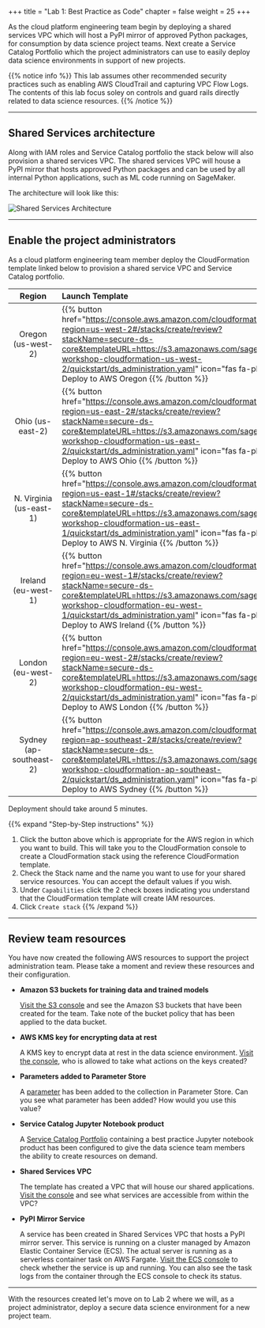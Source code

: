 +++
title = "Lab 1: Best Practice as Code"
chapter = false
weight = 25
+++

As the cloud platform engineering team begin by deploying a shared services VPC which will host a PyPI mirror of approved Python packages, for consumption by data science project teams.  Next create a Service Catalog Portfolio which the project administrators can use to easily deploy data science environments in support of new projects.

{{% notice info %}}
This lab assumes other recommended security practices such as enabling AWS CloudTrail and capturing VPC Flow Logs.  The contents of this lab focus soley on controls and guard rails directly related to data science resources.
{{% /notice %}}

---

## Shared Services architecture

Along with IAM roles and Service Catalog portfolio the stack below will also provision a shared services VPC. The shared services VPC will house a PyPI mirror that hosts approved Python packages and can be used by all internal Python applications, such as ML code running on SageMaker.

The architecture will look like this:

![Shared Services Architecture](/images/sec-ds-architecture-simplified-v1.jpg)

---

## Enable the project administrators

As a cloud platform engineering team member deploy the CloudFormation template linked below to provision a shared service VPC and Service Catalog portfolio.

| Region | Launch Template |
|:---:|:---|
| Oregon (us-west-2) | {{% button href="https://console.aws.amazon.com/cloudformation/home?region=us-west-2#/stacks/create/review?stackName=secure-ds-core&templateURL=https://s3.amazonaws.com/sagemaker-workshop-cloudformation-us-west-2/quickstart/ds_administration.yaml" icon="fas fa-play" %}} Deploy to AWS Oregon {{% /button %}} |
| Ohio (us-east-2) | {{% button href="https://console.aws.amazon.com/cloudformation/home?region=us-east-2#/stacks/create/review?stackName=secure-ds-core&templateURL=https://s3.amazonaws.com/sagemaker-workshop-cloudformation-us-east-2/quickstart/ds_administration.yaml" icon="fas fa-play" %}} Deploy to AWS Ohio {{% /button %}} |
| N. Virginia (us-east-1) | {{% button href="https://console.aws.amazon.com/cloudformation/home?region=us-east-1#/stacks/create/review?stackName=secure-ds-core&templateURL=https://s3.amazonaws.com/sagemaker-workshop-cloudformation-us-east-1/quickstart/ds_administration.yaml" icon="fas fa-play" %}} Deploy to AWS N. Virginia {{% /button %}} |
| Ireland (eu-west-1) | {{% button href="https://console.aws.amazon.com/cloudformation/home?region=eu-west-1#/stacks/create/review?stackName=secure-ds-core&templateURL=https://s3.amazonaws.com/sagemaker-workshop-cloudformation-eu-west-1/quickstart/ds_administration.yaml" icon="fas fa-play" %}} Deploy to AWS Ireland {{% /button %}} |
| London (eu-west-2) | {{% button href="https://console.aws.amazon.com/cloudformation/home?region=eu-west-2#/stacks/create/review?stackName=secure-ds-core&templateURL=https://s3.amazonaws.com/sagemaker-workshop-cloudformation-eu-west-2/quickstart/ds_administration.yaml" icon="fas fa-play" %}} Deploy to AWS London {{% /button %}} |
| Sydney (ap-southeast-2) | {{% button href="https://console.aws.amazon.com/cloudformation/home?region=ap-southeast-2#/stacks/create/review?stackName=secure-ds-core&templateURL=https://s3.amazonaws.com/sagemaker-workshop-cloudformation-ap-southeast-2/quickstart/ds_administration.yaml" icon="fas fa-play" %}} Deploy to AWS Sydney {{% /button %}} |

Deployment should take around 5 minutes.

{{% expand "Step-by-Step instructions" %}}
1. Click the button above which is appropriate for the AWS region in which you want to build.  This will take you to the CloudFormation console to create a CloudFormation stack using the reference CloudFormation template.  
1. Check the Stack name and the name you want to use for your shared service resources.  You can accept the default values if you wish.
1. Under `Capabilities` click the 2 check boxes indicating you understand that the CloudFormation template will create IAM resources.
1. Click `Create stack`
{{% /expand %}}

---

## Review team resources

You have now created the following AWS resources to support the project administration team.  Please take a moment and review these resources and their configuration.

- **Amazon S3 buckets for training data and trained models**

    [Visit the S3 console](https://console.aws.amazon.com/s3/home) and see the Amazon S3 buckets that have been created for the team.  Take note of the bucket policy that has been applied to the data bucket.

- **AWS KMS key for encrypting data at rest**

    A KMS key to encrypt data at rest in the data science environment. [Visit the console](https://console.aws.amazon.com/kms/home?#/kms/home), who is allowed to take what actions on the keys created?

- **Parameters added to Parameter Store**

    A [parameter](https://console.aws.amazon.com/systems-manager/parameters) has been added to the collection in Parameter Store.  Can you see what parameter has been added?  How would you use this value?

- **Service Catalog Jupyter Notebook product**

    A [Service Catalog Portfolio](https://console.aws.amazon.com/servicecatalog/console?#portfolios) containing a best practice Jupyter notebook product has been configured to give the data science team members the ability to create resources on demand.

- **Shared Services VPC**

    The template has created a VPC that will house our shared applications. [Visit the console](https://console.aws.amazon.com/vpc/home) and see what services are accessible from within the VPC?

- **PyPI Mirror Service**

    A service has been created in Shared Services VPC that hosts a PyPI mirror server. This service is running on a cluster managed by Amazon Elastic Container Service (ECS). The actual server is running as a serverless container task on AWS Fargate. [Visit the ECS console](https://console.aws.amazon.com/ecs/home) to check whether the service is up and running. You can also see the task logs from the container through the ECS console to check its status.

---

With the resources created let's move on to Lab 2 where we will, as a project administrator, deploy a secure data science environment for a new project team.
